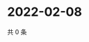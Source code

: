 # 2022-02-08

共 0 条

<!-- BEGIN WEIBO -->
<!-- 最后更新时间 Tue Feb 08 2022 10:35:52 GMT+0800 (China Standard Time) -->

<!-- END WEIBO -->
